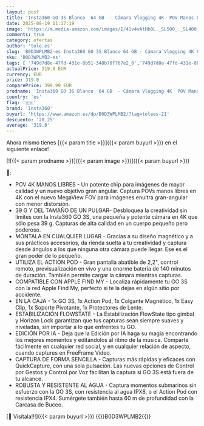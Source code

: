 ```yaml
---
layout: post
title: 'Insta360 GO 3S Blanco  64 GB  - Cámara Vlogging 4K  POV Manos Libres  Móntala Donde Quieras  Estabilización  140 Min de batería  Impermeable 10 M  Edición IA  Apple Find My  Vlog  Viajes  Exteriores'
date: 2025-08-19 11:17:19
image: 'https://m.media-amazon.com/images/I/41v4vAtHb0L._SL500_._SL400_.jpg'
comments: true
category: ofertas
author: 'tole.es'
slug: 'B0D3WPLMB2-es Insta360 GO 3S Blanco 64 GB - Cámara Vlogging 4K POV Manos...'
sku: 'B0D3WPLMB2-es'
tags: [ '749d7d8e-47fd-431e-8b51-348b70f767e2_0','749d7d8e-47fd-431e-8b51-348b70f767e2_6901','Arborist Merchandising Root','Cámaras deportivas para casco','Electrónica','Fotografía y videocámaras','Self Service','Special Features Stores','Top Brands Tech Cameras','Top Brands Tech Selection','apple','insta360','🇪🇸', ]
actualPrice: 319.0 EUR
currency: EUR
price: 319.0
comparePrice: 399.99 EUR
prodname: 'Insta360 GO 3S Blanco  64 GB  - Cámara Vlogging 4K  POV Manos Libres  Móntala Donde Quieras  Estabilización  140 Min de batería  Impermeable 10 M  Edición IA  Apple Find My  Vlog  Viajes  Exteriores'
country: 'es'
flag: '🇪🇸'
brand: 'Insta360'
buyurl: 'https://www.amazon.es/dp/B0D3WPLMB2/?tag=tolees-21'
descuento: '20.25'
average: '319.0'
---
```


Ahora mismo tienes [{{< param title >}}]({{< param buyurl >}}) en el siguiente enlace!

[![{{< param prodname >}}]({{< param image >}})]({{< param buyurl >}})

🔎:

- POV 4K MANOS LIBRES - Un potente chip para imágenes de mayor calidad y un nuevo objetivo gran angular. Captura POVs manos libres en 4K con el nuevo MegaView FOV para imágenes enultra gran-angular con menor distorsión.
- 39 G Y DEL TAMAÑO DE UN PULGAR- Desbloquea la creatividad sin límites con la Insta360 GO 3S, una pequeña y potente cámara en 4K que sólo pesa 39 g. Capturas de alta calidad en un cuerpo pequeño pero poderoso.
- MÓNTALA EN CUALQUIER LUGAR - Gracias a su diseño magnético y a sus prácticos accesorios, da rienda suelta a tu creatividad y captura desde ángulos a los que ninguna otra cámara puede llegar. Ese es el gran poder de lo pequeño.
- UTILIZA EL ACTION POD - Gran pantalla abatible de 2,2", control remoto, previsualización en vivo y una enorme batería de 140 minutos de duración. También permite cargar la cámara mientras capturas.
- COMPATIBLE CON APPLE FIND MY - Localiza rápidamente tu GO 3S con la red Apple Find My, perfecto si te la dejas en algún sitio por accidente.
- EN LA CAJA - 1x GO 3S, 1x Action Pod, 1x Colgante Magnético, 1x Easy Clip, 1x Soporte Pivotante, 1x Protectores de Lente.
- ESTABILIZACIÓN FLOWSTATE - La Estabilización FlowState tipo gimbal y Horizon Lock garantizan que tus capturas sean siempre suaves y niveladas, sin importar a lo que enfrentes tu GO.
- EDICIÓN POR IA - Deja que la Edición por IA haga su magia encontrando los mejores momentos y editándolos al ritmo de la música. Comparte fácilmente en cualquier red social, y en cualquier relación de aspecto, cuando captures en FreeFrame Video.
- CAPTURA DE FORMA SENCILLA - Capturas más rápidas y eficaces con QuickCapture, con una sola pulsación. Las nuevas opciones de Control por Gestos y Control por Voz facilitan la captura si GO 3S está fuera de tu alcance.
- ROBUSTA Y RESISTENTE AL AGUA - Captura momentos submarinos sin esfuerzo con la GO 3S, con resistencia al agua IPX8, o el Action Pod con resistencia IPX4. Sumérgete también hasta 60 m de profundidad con la Carcasa de Buceo.

[🛒 Visítala!!!]({{< param buyurl >}})
{{<world>}}B0D3WPLMB2{{</world>}}
